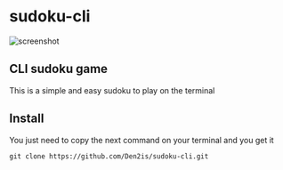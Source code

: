 # sudoku-cli

![screenshot](https://imgur.com/YXmltVR.png)

## CLI sudoku game
This is a simple and easy sudoku to play on the terminal

## Install

You just need to copy the next command on your terminal and you get it

```
git clone https://github.com/Den2is/sudoku-cli.git
```

